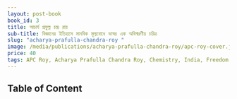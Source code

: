 ```yaml
---
layout: post-book
book_id: 3
title: আচার্য প্রফুল্ল চন্দ্র রায়
sub-title: বিজ্ঞানের ইতিহাসে মানবিক মূল্যবোধে ভাস্বর এক অবিস্মরণীয় চরিত্র
slug: "acharya-prafulla-chandra-roy "
image: /media/publications/acharya-prafulla-chandra-roy/apc-roy-cover.jpg
price: 40
tags: APC Roy, Acharya Prafulla Chandra Roy, Chemistry, India, Freedom Movement
---
```

## Table of Content
